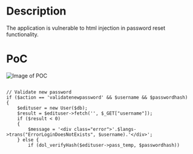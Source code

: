 # Description
The application is vulnerable to html injection in password reset functionality.

# PoC
![Image of POC](https://github.com/kajalNair/huntr/blob/html_injection/bounties/packagist/dolibarr/dolibarr/5/images/test.png)

```

// Validate new password
if ($action == 'validatenewpassword' && $username && $passwordhash)
{
    $edituser = new User($db);
    $result = $edituser->fetch('', $_GET["username"]);
    if ($result < 0)
    {
        $message = '<div class="error">'.$langs->trans("ErrorLoginDoesNotExists", $username).'</div>';
    } else {
        if (dol_verifyHash($edituser->pass_temp, $passwordhash))
        
        
  ```
